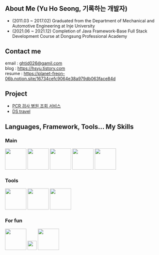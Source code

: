 ## About Me (Yu Ho Seong, 기록하는 개발자)



- (2011.03 ~ 2017.02) Graduated from the Department of  Mechanical and Automotive Engineering at Inje University
- (2021.06 ~ 2021.12) Completion of Java Framework-Base Full Stack Development Course at Dongsung Professional Academy

## Contact me

email : ghtjd026@gamil.com  
blog : https://hsyu.tistory.com  
resume : https://planet-freon-06b.notion.site/16734cefc9064e38a979db063face84d

## Project

- [PCR 검사 병원 조회 서비스](http://44.193.148.87/)
- [DS travel](http://ibyeong.shop/)
  
  
## Languages, Framework, Tools... My Skills

### Main
<p align="left">
<img src="https://img1.daumcdn.net/thumb/R1280x0/?scode=mtistory2&fname=https%3A%2F%2Fblog.kakaocdn.net%2Fdn%2FNYxLk%2Fbtq4f1tSZjC%2F4eUiDnQRkFdz3ACVfinJr1%2Fimg.png" width="70">
<img src="https://img1.daumcdn.net/thumb/R1280x0/?scode=mtistory2&fname=https%3A%2F%2Fblog.kakaocdn.net%2Fdn%2FOE0Jq%2FbtqKZnwM71Y%2FGi1RUMrDoyKW6cAjVMkkv1%2Fimg.png" width="70">
<img src="https://media.vlpt.us/images/dainni/post/2214cf8b-57b6-42dd-8aa3-26f4ee4fd54f/Oracle-Logo.png" width="70">
<img src="https://media.vlpt.us/images/wavvy1022/post/d05e49ea-341a-4e6a-80db-ff322533464a/jpa.png" width="70">
<img src="https://t1.daumcdn.net/cfile/tistory/99D808505BBF3D4417" width="70">

### Tools
<p align="left">
<img src="https://blog.kakaocdn.net/dn/bRwluk/btq2uVWsk2i/Tq0jqnTHysYD2eY0EpbCJ0/img.png" width="70">
<img src="https://media.vlpt.us/images/unihit/post/7aaeb335-5524-48f3-8e36-b324ad2bcaea/vscode%20image.png" width="70">
<img src="https://media.vlpt.us/images/c-on/post/fa111f29-20c1-43c8-890b-ba15be5ae1da/%EA%B9%83%ED%97%88%EB%B8%8C.png" width="70">


### For fun
<p align="left">
<img src="https://image.toast.com/aaaadh/real/2021/techblog/1%288%29.png" width="70">
<img src="https://taiwebs.com/upload/icons/nosqlbooster-for-mongodb100-100.jpg" width="30">
<img src="https://miro.medium.com/max/1400/1*XCNkFQnw2-mo-pVdjm0DUA.png" width="70">






